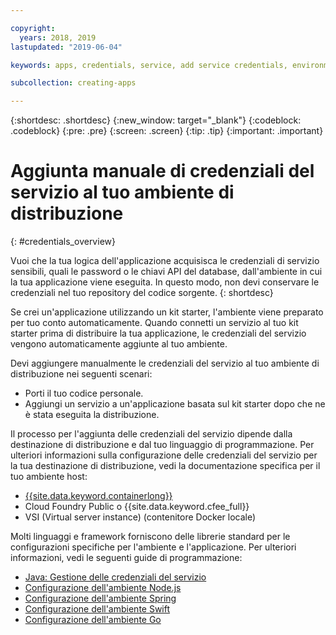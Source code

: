 ```yaml
---

copyright:
  years: 2018, 2019
lastupdated: "2019-06-04"

keywords: apps, credentials, service, add service credentials, environment, deployment

subcollection: creating-apps

---
```


{:shortdesc: .shortdesc}
{:new_window: target="_blank"}
{:codeblock: .codeblock}
{:pre: .pre}
{:screen: .screen}
{:tip: .tip}
{:important: .important}

# Aggiunta manuale di credenziali del servizio al tuo ambiente di distribuzione
{: #credentials_overview}

Vuoi che la tua logica dell'applicazione acquisisca le credenziali di servizio sensibili, quali le password o le chiavi API del database, dall'ambiente in cui la tua applicazione viene eseguita. In questo modo, non devi conservare le credenziali nel tuo repository del codice sorgente.
{: shortdesc}

Se crei un'applicazione utilizzando un kit starter, l'ambiente viene preparato per tuo conto automaticamente. Quando connetti un servizio al tuo kit starter prima di distribuire la tua applicazione, le credenziali del servizio vengono automaticamente aggiunte al tuo ambiente.

Devi aggiungere manualmente le credenziali del servizio al tuo ambiente di distribuzione nei seguenti scenari:

 * Porti il tuo codice personale.
 * Aggiungi un servizio a un'applicazione basata sul kit starter dopo che ne è stata eseguita la distribuzione.

Il processo per l'aggiunta delle credenziali del servizio dipende dalla destinazione di distribuzione e dal tuo linguaggio di programmazione. Per ulteriori informazioni sulla configurazione delle credenziali del servizio per la tua destinazione di distribuzione, vedi la documentazione specifica per il tuo ambiente host:

  * [{{site.data.keyword.containerlong}}](/docs/containers?topic=containers-service-binding#adding_app)
  * Cloud Foundry Public o {{site.data.keyword.cfee_full}}
  * VSI (Virtual server instance) (contenitore Docker locale)

Molti linguaggi e framework forniscono delle librerie standard per le configurazioni specifiche per l'ambiente e l'applicazione. Per ulteriori informazioni, vedi le seguenti guide di programmazione:

* [Java: Gestione delle credenziali del servizio](/docs/java?topic=cloud-native-configuration)
* [Configurazione dell'ambiente Node.js](/docs/node?topic=nodejs-configure-nodejs)
* [Configurazione dell'ambiente Spring](/docs/java?topic=java-spring-configuration)
* [Configurazione dell'ambiente Swift](/docs/swift?topic=swift-configuration)
* [Configurazione dell'ambiente Go](/docs/go?topic=go-configure-go-env)
